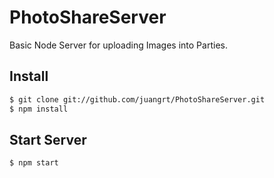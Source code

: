 # PhotoShareServer
Basic Node Server for uploading Images into Parties.

## Install
```sh
$ git clone git://github.com/juangrt/PhotoShareServer.git
$ npm install
```
## Start Server
```sh
$ npm start
```



